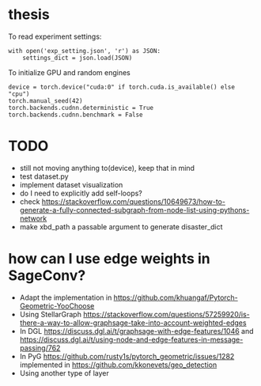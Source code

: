 # thesis

To read experiment settings:
```
with open('exp_setting.json', 'r') as JSON:
    settings_dict = json.load(JSON)
```

To initialize GPU and random engines
```
device = torch.device("cuda:0" if torch.cuda.is_available() else "cpu")
torch.manual_seed(42)
torch.backends.cudnn.deterministic = True
torch.backends.cudnn.benchmark = False
```

# TODO
- still not moving anything to(device), keep that in mind
- test dataset.py
- implement dataset visualization
- do I need to explicitly add self-loops?
- check https://stackoverflow.com/questions/10649673/how-to-generate-a-fully-connected-subgraph-from-node-list-using-pythons-network
- make xbd_path a passable argument to generate disaster_dict

# how can I use edge weights in SageConv?
- Adapt the implementation in https://github.com/khuangaf/Pytorch-Geometric-YooChoose
- Using StellarGraph https://stackoverflow.com/questions/57259920/is-there-a-way-to-allow-graphsage-take-into-account-weighted-edges
- In DGL https://discuss.dgl.ai/t/graphsage-with-edge-features/1046 and https://discuss.dgl.ai/t/using-node-and-edge-features-in-message-passing/762
- In PyG https://github.com/rusty1s/pytorch_geometric/issues/1282 implemented in https://github.com/kkonevets/geo_detection
- Using another type of layer